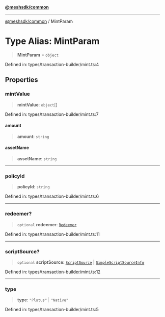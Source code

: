 [**@meshsdk/common**](../README.md)

***

[@meshsdk/common](../globals.md) / MintParam

# Type Alias: MintParam

> **MintParam** = `object`

Defined in: types/transaction-builder/mint.ts:4

## Properties

### mintValue

> **mintValue**: `object`[]

Defined in: types/transaction-builder/mint.ts:7

#### amount

> **amount**: `string`

#### assetName

> **assetName**: `string`

***

### policyId

> **policyId**: `string`

Defined in: types/transaction-builder/mint.ts:6

***

### redeemer?

> `optional` **redeemer**: [`Redeemer`](Redeemer.md)

Defined in: types/transaction-builder/mint.ts:11

***

### scriptSource?

> `optional` **scriptSource**: [`ScriptSource`](ScriptSource.md) \| [`SimpleScriptSourceInfo`](SimpleScriptSourceInfo.md)

Defined in: types/transaction-builder/mint.ts:12

***

### type

> **type**: `"Plutus"` \| `"Native"`

Defined in: types/transaction-builder/mint.ts:5
